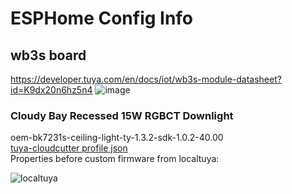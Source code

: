 # ESPHome Config Info

## wb3s board
https://developer.tuya.com/en/docs/iot/wb3s-module-datasheet?id=K9dx20n6hz5n4
![image](https://user-images.githubusercontent.com/33910171/210443387-01dd1799-ada1-49c7-8f33-34d5216c8cba.png)
### Cloudy Bay Recessed 15W RGBCT Downlight
oem-bk7231s-ceiling-light-ty-1.3.2-sdk-1.0.2-40.00  
[tuya-cloudcutter profile json](https://github.com/tuya-cloudcutter/tuya-cloudcutter.github.io/blob/master/devices/cloudy-bay-6inch-recessed-15w-rgbct-downlight.json)  
Properties before custom firmware from localtuya:  

![localtuya](https://user-images.githubusercontent.com/33910171/210888892-a62744d3-adfe-4a8c-846f-5abfc5337a61.png)  
